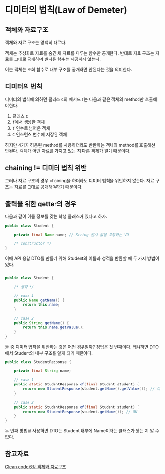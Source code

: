 # 디미터의 법칙(Law of Demeter)

## 객체와 자료구조

객체와 자료 구조는 명백히 다르다.

객체는 추상화로 자료를 숨긴 채 자료를 다루는 함수만 공개한다. 반대로 자료 구조는 자료를 그대로 공개하며 별다른 함수는 제공하지 않는다.

이는 객체는 조회 함수로 내부 구조를 공개하면 안된다는 것을 의미한다.

## 디미터의 법칙

디미터의 법칙에 의하면 클래스 `C`의 메서드 `f`는 다음과 같은 객체의 method만 호출해야한다.

1. 클래스 `C`
2. `f`에서 생성한 객체
3. `f` 인수로 넘어온 객체
4. `C` 인스턴스 변수에 저장된 객체

하지만 4가지 허용된 method를 사용하더라도 반환하는 객체의 method를 호출해선 안된다. 객체가 어떤 자료를 가지고 있는 지 다른 객체가 알기 때문이다.

## chaining != 디미터 법칙 위반

그러나 자료 구조의 경우 chaining을 하더라도 디미터 법칙을 위반하지 않는다. 자료 구조는 자료를 그대로 공개해야하기 때문이다.

## 출력을 위한 getter의 경우

다음과 같이 이름 정보를 갖는 학생 클래스가 있다고 하자.

```java
public class Student {

    private final Name name; // String 원시 값을 포장하는 VO

    /* constructor */
}
```

이때 API 응답 DTO를 만들기 위해 Student의 이름과 성적을 반환할 때 두 가지 방법이 있다.

```java

public class Student {

    /* 생략 */

    // case 1
    public Name getName() {
        return this.name;
    }

    // case 2
    public String getName() {
        return this.name.getValue();
    }
}
```

둘 중 디미터 법칙을 위반하는 것은 어떤 경우일까? 정답은 첫 번째이다. 왜냐하면 DTO에서 Student의 내부 구조를 알게 되기 때문이다.

```java
public class StudentResponse {

    private final String name;

    // case 1
    public static StudentResponse of(final Student student) {
        return new StudentResponse(student.getName().getValue()); // 디미터 법칙 위반
    }

    // case 2
    public static StudentResponse of(final Student student) {
        return new StudentResponse(student.getName()); // OK
    }
}
```

두 번째 방법을 사용하면 DTO는 Student 내부에 Name이라는 클래스가 있는 지 알 수 없다.

## 참고자료

[Clean code 6장 객체와 자료구조](https://www.yes24.com/Product/Goods/11681152)
